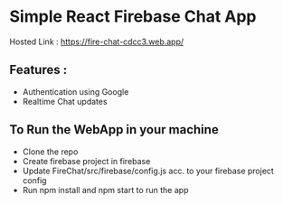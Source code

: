 # Simple React Firebase Chat App

Hosted Link : https://fire-chat-cdcc3.web.app/

## Features :
- Authentication using Google
- Realtime Chat updates


## To Run the WebApp in your machine
- Clone the repo
- Create firebase project in firebase
- Update FireChat/src/firebase/config.js acc. to your firebase project config 
- Run npm install and npm start to run the app
